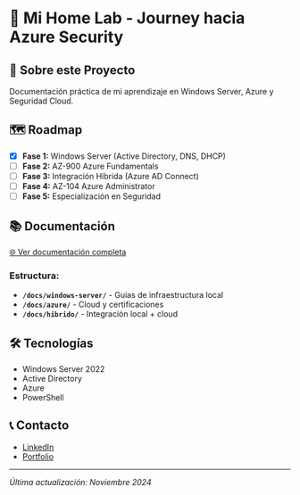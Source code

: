 # 🚀 Mi Home Lab - Journey hacia Azure Security

## 👋 Sobre este Proyecto
Documentación práctica de mi aprendizaje en Windows Server, Azure y Seguridad Cloud.

## 🗺️ Roadmap
- [x] **Fase 1:** Windows Server (Active Directory, DNS, DHCP)
- [ ] **Fase 2:** AZ-900 Azure Fundamentals
- [ ] **Fase 3:** Integración Híbrida (Azure AD Connect)
- [ ] **Fase 4:** AZ-104 Azure Administrator
- [ ] **Fase 5:** Especialización en Seguridad

## 📚 Documentación
[🌐 Ver documentación completa](https://tuusuario.github.io/mi-homelab)

### Estructura:
- **`/docs/windows-server/`** - Guías de infraestructura local
- **`/docs/azure/`** - Cloud y certificaciones
- **`/docs/hibrido/`** - Integración local + cloud

## 🛠️ Tecnologías
- Windows Server 2022
- Active Directory
- Azure
- PowerShell

## 📞 Contacto
- [LinkedIn](tu-linkedin)
- [Portfolio](tu-portfolio)

---
*Última actualización: Noviembre 2024*
